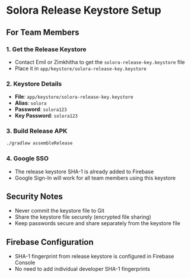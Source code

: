 # Solora Release Keystore Setup

## For Team Members

### 1. Get the Release Keystore
- Contact Emil or Zimkhitha to get the `solora-release-key.keystore` file
- Place it in `app/keystore/solora-release-key.keystore`

### 2. Keystore Details
- **File**: `app/keystore/solora-release-key.keystore`
- **Alias**: `solora`
- **Password**: `solora123`
- **Key Password**: `solora123`

### 3. Build Release APK
```bash
./gradlew assembleRelease
```

### 4. Google SSO
- The release keystore SHA-1 is already added to Firebase
- Google Sign-In will work for all team members using this keystore

## Security Notes
- Never commit the keystore file to Git
- Share the keystore file securely (encrypted file sharing)
- Keep passwords secure and share separately from the keystore file

## Firebase Configuration
- SHA-1 fingerprint from release keystore is configured in Firebase Console
- No need to add individual developer SHA-1 fingerprints
